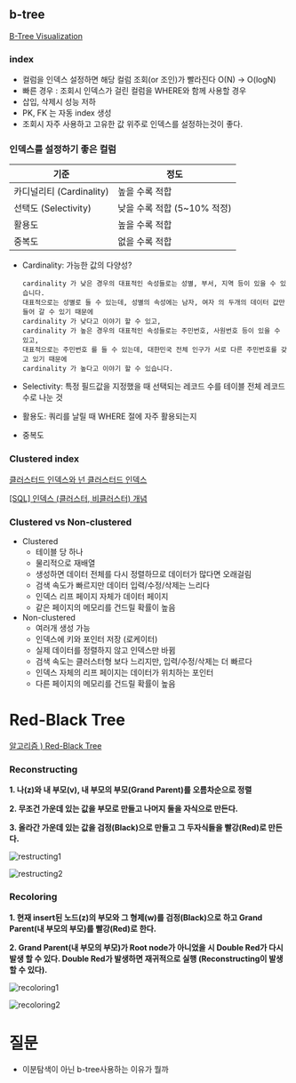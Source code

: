 ## b-tree

[B-Tree Visualization](https://www.cs.usfca.edu/~galles/visualization/BTree.html)

### index

[](https://yurimkoo.github.io/db/2020/03/14/db-index.html)

- 컬럼을 인덱스 설정하면 해당 컬럼 조회(or 조인)가 빨라진다 O(N) → O(logN)
- 빠른 경우 : 조회시 인덱스가 걸린 컬럼을 WHERE와 함께 사용할 경우
- 삽입, 삭제시 성능 저하
- PK, FK 는 자동 index 생성
- 조회시 자주 사용하고 고유한 값 위주로 인덱스를 설정하는것이 좋다.

### 인덱스를 설정하기 좋은 컬럼
기준|정도
---|---
카디널리티 (Cardinality)|	높을 수록 적합
선택도 (Selectivity)|	낮을 수록 적합 (5~10% 적정)
활용도|	높을 수록 적합
중복도|	없을 수록 적합

- Cardinality: 가능한 값의 다양성?

    ```
    cardinality 가 낮은 경우의 대표적인 속성들로는 성별, 부서, 지역 등이 있을 수 있습니다.
    대표적으로는 성별로 들 수 있는데, 성별의 속성에는 남자, 여자 의 두개의 데이터 값만 들어 갈 수 있기 때문에
    cardinality 가 낮다고 이야기 할 수 있고,
    cardinality 가 높은 경우의 대표적인 속성들로는 주민번호, 사원번호 등이 있을 수 있고,
    대표적으로는 주민번호 를 들 수 있는데, 대한민국 전체 인구가 서로 다른 주민번호를 갖고 있기 때문에
    cardinality 가 높다고 이야기 할 수 있습니다.
    ```

- Selectivity: 특정 필드값을 지정했을 때 선택되는 레코드 수를 테이블 전체 레코드 수로 나눈 것
- 활용도: 쿼리를 날릴 때 WHERE 절에 자주 활용되는지
- 중복도

### Clustered index

[](https://docs.microsoft.com/ko-kr/sql/relational-databases/indexes/clustered-and-nonclustered-indexes-described?view=sql-server-ver15)

[클러스터드 인덱스와 넌 클러스터드 인덱스](https://lng1982.tistory.com/144)

[[SQL] 인덱스 (클러스터, 비클러스터) 개념](https://mongyang.tistory.com/75)

### Clustered vs Non-clustered

- Clustered
    - 테이블 당 하나
    - 물리적으로 재배열
    - 생성하면 데이터 전체를 다시 정렬하므로 데이터가 많다면 오래걸림
    - 검색 속도가 빠르지만 데이터 입력/수정/삭제는 느리다
    - 인덱스 리프 페이지 자체가 데이터 페이지
    - 같은 페이지의 메모리를 건드릴 확률이 높음
- Non-clustered
    - 여러개 생성 가능
    - 인덱스에 키와 포인터 저장 (로케이터)
    - 실제 데이터를 정렬하지 않고 인덱스만 바뀜
    - 검색 속도는 클러스터형 보다 느리지만, 입력/수정/삭제는 더 빠르다
    - 인덱스 자체의 리프 페이지는 데이터가 위치하는 포인터
    - 다른 페이지의 메모리를 건드릴 확률이 높음

# Red-Black Tree

[알고리즘 ) Red-Black Tree](https://zeddios.tistory.com/237)

### Reconstructing

**1. 나(z)와 내 부모(v), 내 부모의 부모(Grand Parent)를 오름차순으로 정렬**

**2. 무조건 가운데 있는 값을 부모로 만들고 나머지 둘을 자식으로 만든다.**

**3. 올라간 가운데 있는 값을 검정(Black)으로 만들고 그 두자식들을 빨강(Red)로 만든다.**

![restructing1](https://img1.daumcdn.net/thumb/R1280x0/?scode=mtistory2&fname=http%3A%2F%2Fcfile4.uf.tistory.com%2Fimage%2F99F7BD3359CF679E2A66F5)

![restructing2](https://img1.daumcdn.net/thumb/R1280x0/?scode=mtistory2&fname=http%3A%2F%2Fcfile29.uf.tistory.com%2Fimage%2F99C2FF3359CF699A316DCD)

### Recoloring

**1. 현재 insert된 노드(z)의 부모와 그 형제(w)를 검정(Black)으로 하고 Grand Parent(내 부모의 부모)를 빨강(Red)로 한다.**

**2. Grand Parent(내 부모의 부모)가 Root node가 아니었을 시 Double Red가 다시 발생 할 수 있다. Double Red가 발생하면 재귀적으로 실행 (Reconstructing이 발생할 수 있다).**

![recoloring1](https://img1.daumcdn.net/thumb/R1280x0/?scode=mtistory2&fname=http%3A%2F%2Fcfile21.uf.tistory.com%2Fimage%2F9978F93359CF6CD72B3E2E)

![recoloring2](https://img1.daumcdn.net/thumb/R1280x0/?scode=mtistory2&fname=http%3A%2F%2Fcfile8.uf.tistory.com%2Fimage%2F9970483359CF6D5E33619F)

# 질문

- 이분탐색이 아닌 b-tree사용하는 이유가 뭘까
